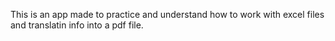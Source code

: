 This is an app made to practice and understand how to work with excel files and translatin info into a pdf file.

